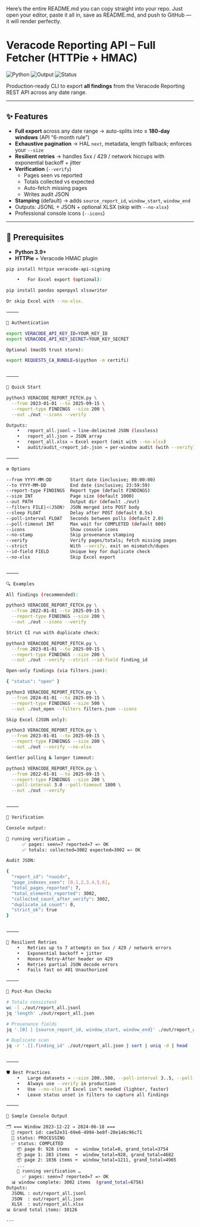 Here’s the entire README.md you can copy straight into your repo. Just open your editor, paste it all in, save as README.md, and push to GitHub — it will render perfectly.

# Veracode Reporting API – Full Fetcher (HTTPie + HMAC)

![Python](https://img.shields.io/badge/python-3.9%2B-blue)
![Output](https://img.shields.io/badge/output-JSONL%20%7C%20JSON%20%7C%20XLSX-green)
![Status](https://img.shields.io/badge/status-production--ready-brightgreen)

Production-ready CLI to export **all findings** from the Veracode Reporting REST API across any date range.

---

## ✨ Features

- **Full export** across any date range → auto-splits into ≤ **180-day windows** (API “6-month rule”)
- **Exhaustive pagination** → HAL `next`, metadata, length fallback; enforces your `--size`
- **Resilient retries** → handles 5xx / 429 / network hiccups with exponential backoff + jitter
- **Verification** (`--verify`)  
  - Pages seen vs reported  
  - Totals collected vs expected  
  - Auto-fetch missing pages  
  - Writes audit JSON
- **Stamping** (default) → adds `source_report_id`, `window_start`, `window_end`
- Outputs: JSONL + JSON + optional XLSX (skip with `--no-xlsx`)
- Professional console icons (`--icons`)

---

## 🔧 Prerequisites

- **Python 3.9+**
- **HTTPie** + Veracode HMAC plugin  

```bash
pip install httpie veracode-api-signing

	•	For Excel export (optional):

pip install pandas openpyxl xlsxwriter

Or skip Excel with --no-xlsx.

⸻

🔐 Authentication

export VERACODE_API_KEY_ID=YOUR_KEY_ID
export VERACODE_API_KEY_SECRET=YOUR_KEY_SECRET

Optional (macOS trust store):

export REQUESTS_CA_BUNDLE=$(python -m certifi)


⸻

🚀 Quick Start

python3 VERACODE_REPORT_FETCH.py \
  --from 2023-01-01 --to 2025-09-15 \
  --report-type FINDINGS --size 200 \
  --out ./out --icons --verify

Outputs:
	•	report_all.jsonl → line-delimited JSON (lossless)
	•	report_all.json → JSON array
	•	report_all.xlsx → Excel export (omit with --no-xlsx)
	•	audit/audit_<report_id>.json → per-window audit (with --verify)

⸻

⚙️ Options

--from YYYY-MM-DD       Start date (inclusive; 00:00:00)
--to YYYY-MM-DD         End date (inclusive; 23:59:59)
--report-type FINDINGS  Report type (default FINDINGS)
--size INT              Page size (default 1000)
--out PATH              Output dir (default ./out)
--filters FILE|<(JSON)  JSON merged into POST body
--sleep FLOAT           Delay after POST (default 0.5s)
--poll-interval FLOAT   Seconds between polls (default 2.0)
--poll-timeout INT      Max wait for COMPLETED (default 600)
--icons                 Show console icons
--no-stamp              Skip provenance stamping
--verify                Verify pages/totals; fetch missing pages
--strict                With --verify, exit on mismatch/dupes
--id-field FIELD        Unique key for duplicate check
--no-xlsx               Skip Excel export


⸻

🔍 Examples

All findings (recommended):

python3 VERACODE_REPORT_FETCH.py \
  --from 2022-01-01 --to 2025-09-15 \
  --report-type FINDINGS --size 200 \
  --out ./out --icons --verify

Strict CI run with duplicate check:

python3 VERACODE_REPORT_FETCH.py \
  --from 2023-01-01 --to 2025-09-15 \
  --report-type FINDINGS --size 200 \
  --out ./out --verify --strict --id-field finding_id

Open-only findings (via filters.json):

{ "status": "open" }

python3 VERACODE_REPORT_FETCH.py \
  --from 2024-01-01 --to 2025-09-15 \
  --report-type FINDINGS --size 500 \
  --out ./out_open --filters filters.json --icons

Skip Excel (JSON only):

python3 VERACODE_REPORT_FETCH.py \
  --from 2023-01-01 --to 2025-09-15 \
  --report-type FINDINGS --size 200 \
  --out ./out --verify --no-xlsx

Gentler polling & longer timeout:

python3 VERACODE_REPORT_FETCH.py \
  --from 2022-01-01 --to 2025-09-15 \
  --report-type FINDINGS --size 200 \
  --poll-interval 3.0 --poll-timeout 1800 \
  --out ./out --verify


⸻

🧾 Verification

Console output:

🧾 running verification …
      ✅ pages: seen=7 reported=7 => OK
      ✅ totals: collected=3002 expected=3002 => OK

Audit JSON:

{
  "report_id": "<uuid>",
  "page_indexes_seen": [0,1,2,3,4,5,6],
  "total_pages_reported": 7,
  "total_elements_reported": 3002,
  "collected_count_after_verify": 3002,
  "duplicate_id_count": 0,
  "strict_ok": true
}


⸻

🔁 Resilient Retries
	•	Retries up to 7 attempts on 5xx / 429 / network errors
	•	Exponential backoff + jitter
	•	Honors Retry-After header on 429
	•	Retries partial JSON decode errors
	•	Fails fast on 401 Unauthorized

⸻

🧰 Post-Run Checks

# Totals consistent
wc -l ./out/report_all.jsonl
jq 'length' ./out/report_all.json

# Provenance fields
jq '.[0] | {source_report_id, window_start, window_end}' ./out/report_all.json

# Duplicate scan
jq -r '.[].finding_id' ./out/report_all.json | sort | uniq -d | head


⸻

🛡️ Best Practices
	•	Large datasets → --size 200..500, --poll-interval 3..5, --poll-timeout 1800..3600
	•	Always use --verify in production
	•	Use --no-xlsx if Excel isn’t needed (lighter, faster)
	•	Leave status unset in filters to capture all findings

⸻

📸 Sample Console Output

🗂️ === Window 2023-12-22 → 2024-06-18 ===
  📄 report id: cae52e31-69e6-4994-be8f-20e146c96c71
  🔄 status: PROCESSING
  ✅ status: COMPLETED
    📦 page 0: 928 items  ➡️  window_total=0, grand_total=3754
    📦 page 1: 283 items  ➡️  window_total=928, grand_total=4682
    📦 page 2: 1036 items ➡️  window_total=1211, grand_total=4965
    ...
    🧾 running verification …
      ✅ pages: seen=7 reported=7 => OK
  📊 window complete: 3002 items  (grand_total=6756)
Outputs:
  JSONL : out/report_all.jsonl
  JSON  : out/report_all.json
  XLSX  : out/report_all.xlsx
📊 Grand total items: 10126

---
